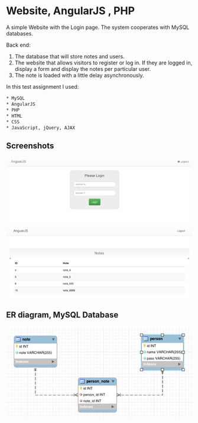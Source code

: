 # Website, AngularJS , PHP

A simple Website with the Login page. The system cooperates with MySQL databases.

Back end:
1. The database that will store notes and users.  
2. The website that allows visitors to register or log in. If they are logged in, display a form
and display the notes per particular user.
3. The note is loaded with a little delay asynchronously.  

In this test assignment I used:

```
* MySQL
* AngularJS
* PHP
* HTML
* CSS
* JavaScript, jQuery, AJAX
```

## Screenshots

<p align="center">
  <img src="example.png" width="550"/>
</p>


<p align="center">
  <img src="example_1.png" width="550"/>
</p>

## ER diagram, MySQL Database

<p align="center">
  <img src="example_2.png" width="550"/>
  
</p>